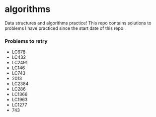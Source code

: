 # algorithms
Data structures and algorithms practice! This repo contains solutions to problems I have practiced since the start date of this repo.

### Problems to retry
- LC678
- LC432
- LC2491
- LC146
- LC743
- 2013
- LC2384
- LC286
- LC1366
- LC1963
- LC1277
- 743
